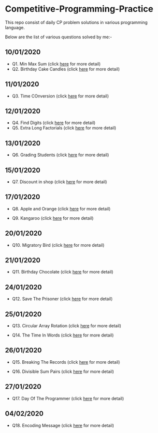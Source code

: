 # Competitive-Programming-Practice

This repo consist of daily CP problem solutions in various programming language.

Below are the list of various questions solved by me:-

## 10/01/2020

- Q1. Min Max Sum (click [here](https://github.com/rishavpandey43/Competitive-Programming-Practise/tree/master/01-mini-max-sum) for more detail)
- Q2. Birthday Cake Candles (click [here](https://github.com/rishavpandey43/Competitive-Programming-Practise/tree/master/02-birthday-cake-candles) for more detail)

## 11/01/2020

- Q3. Time COnversion (click [here](https://github.com/rishavpandey43/Competitive-Programming-Practise/tree/master/03-time-conversion) for more detail)

## 12/01/2020

- Q4. Find Digits (click [here](https://github.com/rishavpandey43/Competitive-Programming-Practise/tree/master/04-find-digits) for more detail)
- Q5. Extra Long Factorials (click [here](https://github.com/rishavpandey43/Competitive-Programming-Practise/tree/master/05-extra-long-factorials) for more detail)

## 13/01/2020

- Q6. Grading Students (click [here](https://github.com/rishavpandey43/Competitive-Programming-Practise/tree/master/06-grading-students) for more detail)

## 15/01/2020

- Q7. Discount in shop (click [here](https://github.com/rishavpandey43/Competitive-Programming-Practise/tree/master/07-discount-in-a-shop) for more detail)

## 17/01/2020

- Q8. Apple and Orange (click [here](https://github.com/rishavpandey43/Competitive-Programming-Practise/tree/master/08-apple-and-orange) for more detail)

- Q9. Kangaroo (click [here](https://github.com/rishavpandey43/Competitive-Programming-Practise/tree/master/09-kangaroo) for more detail)

## 20/01/2020

- Q10. Migratory Bird (click [here](https://github.com/rishavpandey43/Competitive-Programming-Practise/tree/master/10-migratory-birds) for more detail)

## 21/01/2020

- Q11. Birthday Chocolate (click [here](https://github.com/rishavpandey43/Competitive-Programming-Practise/tree/master/11-birthday-chocolate) for more detail)

## 24/01/2020

- Q12. Save The Prisoner (click [here](https://github.com/rishavpandey43/Competitive-Programming-Practise/tree/master/12-save-the-prisoner) for more detail)

## 25/01/2020

- Q13. Circular Array Rotation (click [here](https://github.com/rishavpandey43/Competitive-Programming-Practise/tree/master/13-circular-array-rotation) for more detail)

- Q14. The Time In Words (click [here](https://github.com/rishavpandey43/Competitive-Programming-Practise/tree/master/14-the-time-in-words) for more detail)

## 26/01/2020

- Q15. Breaking The Records (click [here](https://github.com/rishavpandey43/Competitive-Programming-Practise/tree/master/15-breaking-the-records) for more detail)

- Q16. Divisible Sum Pairs (click [here](https://github.com/rishavpandey43/Competitive-Programming-Practise/tree/master/16-divisible-sum-pairs) for more detail)

## 27/01/2020

- Q17. Day Of The Programmer (click [here](https://github.com/rishavpandey43/Competitive-Programming-Practise/tree/master/17-day-of-the-programmer) for more detail)

## 04/02/2020

- Q18. Encoding Message (click [here](https://github.com/rishavpandey43/Competitive-Programming-Practise/tree/master/18-encoding-message) for more detail)
